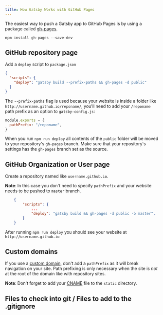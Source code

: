 ```yaml
---
title: How Gatsby Works with GitHub Pages
---
```


The easiest way to push a Gatsby app to GitHub Pages is by using a package called [gh-pages](https://github.com/tschaub/gh-pages).

`npm install gh-pages --save-dev`

## GitHub repository page

Add a `deploy` script to `package.json`

```json:title=package.json
{
  "scripts": {
    "deploy": "gatsby build --prefix-paths && gh-pages -d public"
  }
}
```

The `--prefix-paths` flag is used because your website is inside a folder like `http://username.github.io/reponame/`, you'll need to add your `/reponame` path prefix as an option to `gatsby-config.js`:

```js:title=gatsby-config.js
module.exports = {
  pathPrefix: "/reponame",
}
```

When you run `npm run deploy` all contents of the `public` folder will be moved to your repository's `gh-pages` branch. Make sure that your repository's settings has the `gh-pages` branch set as the source.

## GitHub Organization or User page

Create a repository named like `username.github.io`.

**Note**: In this case you don't need to specify `pathPrefix` and your website needs to be pushed to `master` branch.

```json:title=package.json
    {
        "scripts": {
            ...
            "deploy": "gatsby build && gh-pages -d public -b master",
        }
    }
```

After running `npm run deploy` you should see your website at `http://username.github.io`

## Custom domains

If you use a [custom domain](https://help.github.com/articles/using-a-custom-domain-with-github-pages/), don't add a `pathPrefix` as it will break navigation on your site. Path prefixing is only necessary when the site is _not_ at the root of the domain like with repository sites.

**Note**: Don't forget to add your [CNAME](https://help.github.com/articles/troubleshooting-custom-domains/#github-repository-setup-errors) file to the `static` directory.

## Files to check into git / Files to add to the .gitignore

